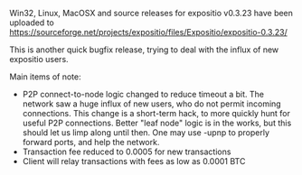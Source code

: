 Win32, Linux, MacOSX and source releases for expositio v0.3.23 have been uploaded to
https://sourceforge.net/projects/expositio/files/Expositio/expositio-0.3.23/

This is another quick bugfix release, trying to deal with the influx of new expositio users.

Main items of note:

* P2P connect-to-node logic changed to reduce timeout a bit.  The network saw a huge influx of new users, who do not permit incoming connections.  This change is a short-term hack, to more quickly hunt for useful P2P connections.  Better "leaf node" logic is in the works, but this should let us limp along until then.  One may use -upnp to properly forward ports, and help the network.
* Transaction fee reduced to 0.0005 for new transactions
* Client will relay transactions with fees as low as 0.0001 BTC
